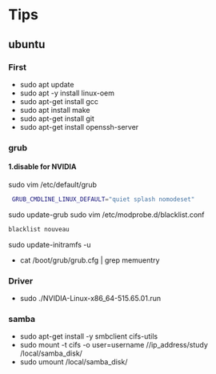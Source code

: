 # Tips

## ubuntu
### First
- sudo apt update
- sudo apt -y install linux-oem
- sudo apt-get install gcc
- sudo apt install make
- sudo apt-get install git
- sudo apt-get install openssh-server

### grub
#### 1.disable for NVIDIA
sudo vim /etc/default/grub
  ```bash
   GRUB_CMDLINE_LINUX_DEFAULT="quiet splash nomodeset"
  ``` 
sudo update-grub
sudo vim /etc/modprobe.d/blacklist.conf
  ```bash
  blacklist nouveau
  ``` 
sudo update-initramfs -u

- cat /boot/grub/grub.cfg | grep memuentry

### Driver
- sudo ./NVIDIA-Linux-x86_64-515.65.01.run

### samba
- sudo apt-get install -y smbclient cifs-utils
- sudo mount -t cifs -o user=username  //ip_address/study  /local/samba_disk/
- sudo umount /local/samba_disk/




